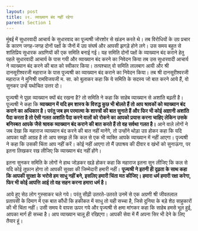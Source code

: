 ```yaml
---
layout: post
title: २९. व्याख्यान बंद नहीं रहेगा
parent: Section 1
---
```


मुंबई में सुधारवादी आचार्य के सुधारवाद का पूज्यश्री जोरशोर से खंडन करते थे। तब विरोधियों के उग्र प्रचार के कारण जगह-जगह दोनों पक्षों के जैनों में उग्र संघर्ष और आपसी झगड़े होने लगे। उस समय बहुत से शांतिप्रिय सुधारक अग्रणियों की एक समिति बनाई गई। यह समिति दोनों पक्षों के व्याख्यान बंद कराने हेतु पहले सुधारवादी आचार्य के पास गयी और व्याख्यान बंद करने का निवेदन किया तब उस सुधारवादी आचार्य ने व्याख्यान बंद करने की बात को स्वीकार किया। तत्पश्चात्‌ वो समिति लालबाग आयी और श्री दानसूरीश्वरजी महाराज के पास पूज्यश्री का व्याख्यान बंद कराने का निवेदन किया। तब श्री दानसूरीश्वरजी महाराज ने मुनिश्री रामविजयजी म. सा. को बुलाकर कहा कि ये समिति के सदस्य जो बात करने आये हैं, वो सुनकर उन्हें यथोचित उत्तर दो।

पूज्यश्री ने पूछा व्याख्यान क्‍यों बंद रखना है? तो समिति ने कहा कि साहेब व्याख्यान से अशांति बढ़ती है। पूज्यश्री ने कहा कि **व्याख्यान में यदि हम शास्त्र के विरुद्ध कुछ भी बोलते हैं तो आप श्रावकों को व्याख्यान बंद कराने का अधिकार है। परंतु जब हम परमात्मा के शास्त्रों की बात सुनाते हैं और फिर भी कोई अज्ञानी अशांति पैदा करता है तो ऐसी गलत अशांति पैदा करने वालों को रोकने का आपको प्रयास करना चाहिए लेकिन उसके बनिस्बत आपके जैसे श्रावक व्याख्यान बंद कराने की बात करते हैं तो वह सर्वथा गलत है।** आने वाले लोगों ने जब देखा कि महाराज व्याख्यान बंद करने की बात नहीं मानेंगे, तो उन्होंने थोड़ा उग्र होकर कहा कि यदि आपका यही आग्रह है तो आप समझ लें कि कल से एक भी व्यक्ति आपके व्याख्यान में नहीं आएगा। पृज्यश्री ने कहा कि उसकी चिंता आप नहीं करें। कोई नहीं आएगा तो मैं उपाश्रय की दीवार व खंभों को सुनाऊंगा, पर इतना लिखकर रख लीजिए कि व्याख्यान बंद नहीं होंगे।

इतना सुनकर समिति के लोगों ने हाथ जोड़कर खड़े होकर कहा कि महाराज इतना सुन लीजिए कि कल से यदि कोई तूफान होगा तो आपकी सुरक्षा की जिम्मेदारी हमारी नहीं। **पूज्यश्री ने इतनी ही दृढ़ता के साथ कहा कि आपकी सुरक्षा के भरोसे हम साधु नहीं बने, इसलिए हमारी चिंता मत कीजिए। हमारा धर्म हमारी रक्षा करेगा, फिर भी कोई आपत्ति आई तो वह सहन करना हमारा धर्म है।**

आये हुए सेठ लोग गुस्साकर चले गये। परंतु सीढ़ी उतरते-उतरते उनमें से एक अग्रणी श्री जीवतलाल प्रतापसी के दिमाग में एक बात कौंधी कि हकीकत में साधु तो यही सच्चा है, जिसे दुनिया के बड़े शेठ साहुकारों की भी चिंता नहीं। उसी समय वे वापस ऊपर गये और पृज्यश्री से क्षमा मांगकर कहा कि साहेब हमसे भूल हुई, आपका मार्ग ही सच्चा है। आप व्याख्यान चालू ही रखिएगा। आपकी सेवा में मैं अपना सिर भी देने के लिए तैयार हूं।